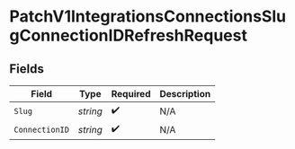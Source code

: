 # PatchV1IntegrationsConnectionsSlugConnectionIDRefreshRequest


## Fields

| Field              | Type               | Required           | Description        |
| ------------------ | ------------------ | ------------------ | ------------------ |
| `Slug`             | *string*           | :heavy_check_mark: | N/A                |
| `ConnectionID`     | *string*           | :heavy_check_mark: | N/A                |